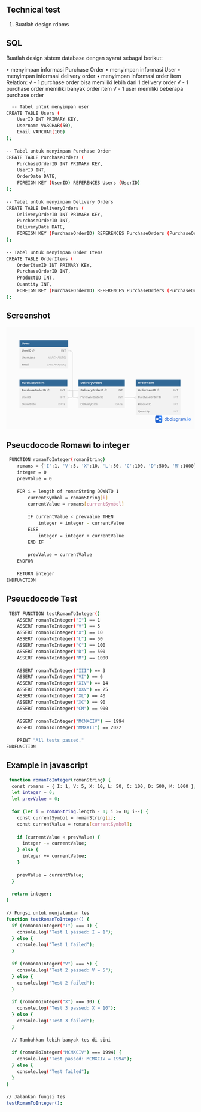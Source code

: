 
## Technical test

1. Buatlah design rdbms

## SQL

Buatlah design sistem database dengan syarat sebagai berikut:

• menyimpan informasi Purchase Order
• menyimpan informasi User
• menyimpan informasi delivery order
• menyimpan informasi order item
Relation:
√ - 1 purchase order bisa memiliki lebih dari 1 delivery order
√ - 1 purchase order memiliki banyak order item
√ - 1 user memiliki beberapa purchase order

```bash
  -- Tabel untuk menyimpan user
CREATE TABLE Users (
    UserID INT PRIMARY KEY,
    Username VARCHAR(50),
    Email VARCHAR(100)
);

-- Tabel untuk menyimpan Purchase Order
CREATE TABLE PurchaseOrders (
    PurchaseOrderID INT PRIMARY KEY,
    UserID INT,
    OrderDate DATE,
    FOREIGN KEY (UserID) REFERENCES Users (UserID)
);

-- Tabel untuk menyimpan Delivery Orders
CREATE TABLE DeliveryOrders (
    DeliveryOrderID INT PRIMARY KEY,
    PurchaseOrderID INT,
    DeliveryDate DATE,
    FOREIGN KEY (PurchaseOrderID) REFERENCES PurchaseOrders (PurchaseOrderID)
);

-- Tabel untuk menyimpan Order Items
CREATE TABLE OrderItems (
    OrderItemID INT PRIMARY KEY,
    PurchaseOrderID INT,
    ProductID INT,
    Quantity INT,
    FOREIGN KEY (PurchaseOrderID) REFERENCES PurchaseOrders (PurchaseOrderID)
);
```


## Screenshot

<img src="https://github.com/titoyudha/technical_test/blob/main/screenshot/database.png"></img> 
## Pseucdocode Romawi to integer

```bash
 FUNCTION romanToInteger(romanString)
    romans = {'I':1, 'V':5, 'X':10, 'L':50, 'C':100, 'D':500, 'M':1000}
    integer = 0
    prevValue = 0

    FOR i = length of romanString DOWNTO 1
        currentSymbol = romanString[i]
        currentValue = romans[currentSymbol]

        IF currentValue < prevValue THEN
            integer = integer - currentValue
        ELSE
            integer = integer + currentValue
        END IF

        prevValue = currentValue
    ENDFOR

    RETURN integer
ENDFUNCTION
```

## Pseucdocode Test

```bash
 TEST FUNCTION testRomanToInteger()
    ASSERT romanToInteger("I") == 1
    ASSERT romanToInteger("V") == 5
    ASSERT romanToInteger("X") == 10
    ASSERT romanToInteger("L") == 50
    ASSERT romanToInteger("C") == 100
    ASSERT romanToInteger("D") == 500
    ASSERT romanToInteger("M") == 1000

    ASSERT romanToInteger("III") == 3
    ASSERT romanToInteger("VI") == 6
    ASSERT romanToInteger("XIV") == 14
    ASSERT romanToInteger("XXV") == 25
    ASSERT romanToInteger("XL") == 40
    ASSERT romanToInteger("XC") == 90
    ASSERT romanToInteger("CM") == 900

    ASSERT romanToInteger("MCMXCIV") == 1994
    ASSERT romanToInteger("MMXXII") == 2022

    PRINT "All tests passed."
ENDFUNCTION
```

## Example in javascript

```bash
 function romanToInteger(romanString) {
  const romans = { I: 1, V: 5, X: 10, L: 50, C: 100, D: 500, M: 1000 };
  let integer = 0;
  let prevValue = 0;

  for (let i = romanString.length - 1; i >= 0; i--) {
    const currentSymbol = romanString[i];
    const currentValue = romans[currentSymbol];

    if (currentValue < prevValue) {
      integer -= currentValue;
    } else {
      integer += currentValue;
    }

    prevValue = currentValue;
  }

  return integer;
}

// Fungsi untuk menjalankan tes
function testRomanToInteger() {
  if (romanToInteger("I") === 1) {
    console.log("Test 1 passed: I = 1");
  } else {
    console.log("Test 1 failed");
  }

  if (romanToInteger("V") === 5) {
    console.log("Test 2 passed: V = 5");
  } else {
    console.log("Test 2 failed");
  }

  if (romanToInteger("X") === 10) {
    console.log("Test 3 passed: X = 10");
  } else {
    console.log("Test 3 failed");
  }

  // Tambahkan lebih banyak tes di sini

  if (romanToInteger("MCMXCIV") === 1994) {
    console.log("Test passed: MCMXCIV = 1994");
  } else {
    console.log("Test failed");
  }
}

// Jalankan fungsi tes
testRomanToInteger();
```
